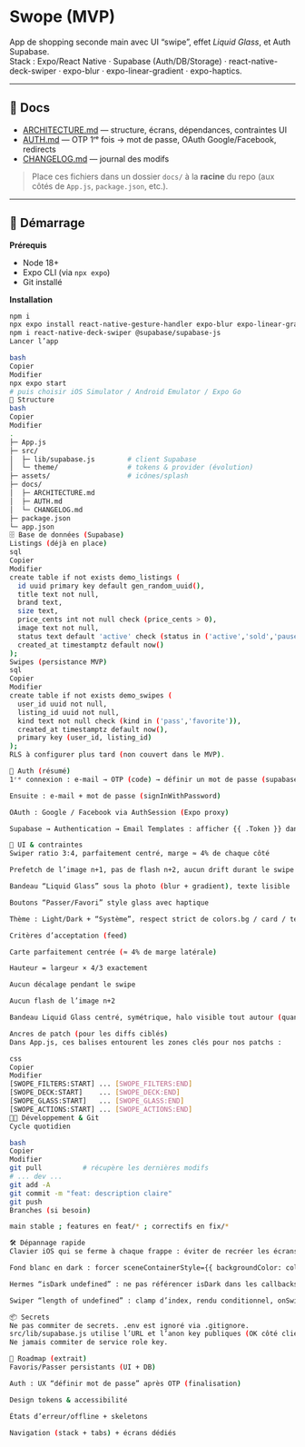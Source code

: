 # Swope (MVP)

App de shopping seconde main avec UI “swipe”, effet *Liquid Glass*, et Auth Supabase.  
Stack : Expo/React Native · Supabase (Auth/DB/Storage) · react-native-deck-swiper · expo-blur · expo-linear-gradient · expo-haptics.

---

## 🔗 Docs

- [ARCHITECTURE.md](docs/ARCHITECTURE.md) — structure, écrans, dépendances, contraintes UI
- [AUTH.md](docs/AUTH.md) — OTP 1ʳᵉ fois → mot de passe, OAuth Google/Facebook, redirects
- [CHANGELOG.md](docs/CHANGELOG.md) — journal des modifs

> Place ces fichiers dans un dossier `docs/` à la **racine** du repo (aux côtés de `App.js`, `package.json`, etc.).

---

## 🚀 Démarrage

**Prérequis**
- Node 18+  
- Expo CLI (via `npx expo`)  
- Git installé

**Installation**
```bash
npm i
npx expo install react-native-gesture-handler expo-blur expo-linear-gradient expo-haptics expo-image-picker
npm i react-native-deck-swiper @supabase/supabase-js
Lancer l’app

bash
Copier
Modifier
npx expo start
# puis choisir iOS Simulator / Android Emulator / Expo Go
🧱 Structure
bash
Copier
Modifier
.
├─ App.js
├─ src/
│  ├─ lib/supabase.js        # client Supabase
│  └─ theme/                 # tokens & provider (évolution)
├─ assets/                   # icônes/splash
├─ docs/
│  ├─ ARCHITECTURE.md
│  ├─ AUTH.md
│  └─ CHANGELOG.md
├─ package.json
└─ app.json
🗄️ Base de données (Supabase)
Listings (déjà en place)
sql
Copier
Modifier
create table if not exists demo_listings (
  id uuid primary key default gen_random_uuid(),
  title text not null,
  brand text,
  size text,
  price_cents int not null check (price_cents > 0),
  image text not null,
  status text default 'active' check (status in ('active','sold','paused')),
  created_at timestamptz default now()
);
Swipes (persistance MVP)
sql
Copier
Modifier
create table if not exists demo_swipes (
  user_id uuid not null,
  listing_id uuid not null,
  kind text not null check (kind in ('pass','favorite')),
  created_at timestamptz default now(),
  primary key (user_id, listing_id)
);
RLS à configurer plus tard (non couvert dans le MVP).

🔐 Auth (résumé)
1ʳᵉ connexion : e-mail → OTP (code) → définir un mot de passe (supabase.auth.updateUser)

Ensuite : e-mail + mot de passe (signInWithPassword)

OAuth : Google / Facebook via AuthSession (Expo proxy)

Supabase → Authentication → Email Templates : afficher {{ .Token }} dans le template pour recevoir un code plutôt qu’un lien magique (voir docs/AUTH.md).

🎨 UI & contraintes
Swiper ratio 3:4, parfaitement centré, marge ≈ 4% de chaque côté

Prefetch de l’image n+1, pas de flash n+2, aucun drift durant le swipe

Bandeau “Liquid Glass” sous la photo (blur + gradient), texte lisible

Boutons “Passer/Favori” style glass avec haptique

Thème : Light/Dark + “Système”, respect strict de colors.bg / card / text / border

Critères d’acceptation (feed)

Carte parfaitement centrée (≈ 4% de marge latérale)

Hauteur = largeur × 4/3 exactement

Aucun décalage pendant le swipe

Aucun flash de l’image n+2

Bandeau Liquid Glass centré, symétrique, halo visible tout autour (quand activé)

Ancres de patch (pour les diffs ciblés)
Dans App.js, ces balises entourent les zones clés pour nos patchs :

css
Copier
Modifier
[SWOPE_FILTERS:START] ... [SWOPE_FILTERS:END]
[SWOPE_DECK:START]    ... [SWOPE_DECK:END]
[SWOPE_GLASS:START]   ... [SWOPE_GLASS:END]
[SWOPE_ACTIONS:START] ... [SWOPE_ACTIONS:END]
🧑‍💻 Développement & Git
Cycle quotidien

bash
Copier
Modifier
git pull          # récupère les dernières modifs
# ... dev ...
git add -A
git commit -m "feat: description claire"
git push
Branches (si besoin)

main stable ; features en feat/* ; correctifs en fix/*

🛠️ Dépannage rapide
Clavier iOS qui se ferme à chaque frappe : éviter de recréer les écrans dans les callbacks des tabs (pas de remount).

Fond blanc en dark : forcer sceneContainerStyle={{ backgroundColor: colors.bg }} + wrappers d’écran backgroundColor: colors.bg.

Hermes “isDark undefined” : ne pas référencer isDark dans les callbacks de rendu des tabs ; préférer colors.blurTint === 'dark'.

Swiper “length of undefined” : clamp d’index, rendu conditionnel, onSwipedAll.

📦 Secrets
Ne pas commiter de secrets. .env est ignoré via .gitignore.
src/lib/supabase.js utilise l’URL et l’anon key publiques (OK côté client).
Ne jamais commiter de service role key.

📍 Roadmap (extrait)
Favoris/Passer persistants (UI + DB)

Auth : UX “définir mot de passe” après OTP (finalisation)

Design tokens & accessibilité

États d’erreur/offline + skeletons

Navigation (stack + tabs) + écrans dédiés